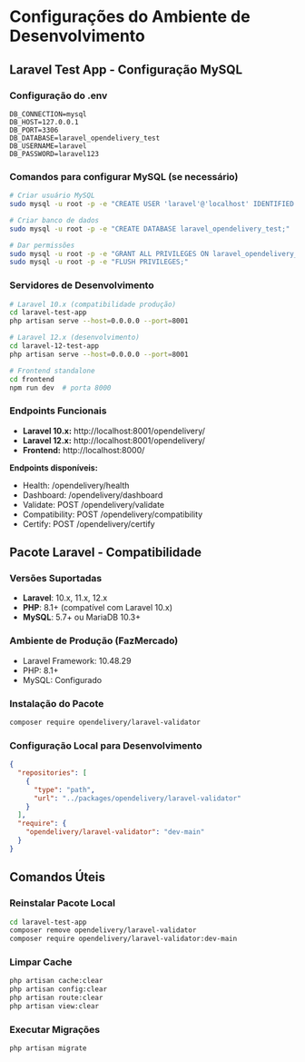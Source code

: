 # Configurações do Ambiente de Desenvolvimento

## Laravel Test App - Configuração MySQL

### Configuração do .env
```env
DB_CONNECTION=mysql
DB_HOST=127.0.0.1
DB_PORT=3306
DB_DATABASE=laravel_opendelivery_test
DB_USERNAME=laravel
DB_PASSWORD=laravel123
```

### Comandos para configurar MySQL (se necessário)
```bash
# Criar usuário MySQL
sudo mysql -u root -p -e "CREATE USER 'laravel'@'localhost' IDENTIFIED BY 'laravel123';"

# Criar banco de dados
sudo mysql -u root -p -e "CREATE DATABASE laravel_opendelivery_test;"

# Dar permissões
sudo mysql -u root -p -e "GRANT ALL PRIVILEGES ON laravel_opendelivery_test.* TO 'laravel'@'localhost';"
sudo mysql -u root -p -e "FLUSH PRIVILEGES;"
```

### Servidores de Desenvolvimento
```bash
# Laravel 10.x (compatibilidade produção)
cd laravel-test-app
php artisan serve --host=0.0.0.0 --port=8001

# Laravel 12.x (desenvolvimento)
cd laravel-12-test-app
php artisan serve --host=0.0.0.0 --port=8001

# Frontend standalone
cd frontend
npm run dev  # porta 8000
```

### Endpoints Funcionais
- **Laravel 10.x:** http://localhost:8001/opendelivery/
- **Laravel 12.x:** http://localhost:8001/opendelivery/
- **Frontend:** http://localhost:8000/

**Endpoints disponíveis:**
- Health: /opendelivery/health
- Dashboard: /opendelivery/dashboard
- Validate: POST /opendelivery/validate
- Compatibility: POST /opendelivery/compatibility
- Certify: POST /opendelivery/certify

## Pacote Laravel - Compatibilidade

### Versões Suportadas
- **Laravel**: 10.x, 11.x, 12.x
- **PHP**: 8.1+ (compatível com Laravel 10.x)
- **MySQL**: 5.7+ ou MariaDB 10.3+

### Ambiente de Produção (FazMercado)
- Laravel Framework: 10.48.29
- PHP: 8.1+
- MySQL: Configurado

### Instalação do Pacote
```bash
composer require opendelivery/laravel-validator
```

### Configuração Local para Desenvolvimento
```json
{
  "repositories": [
    {
      "type": "path",
      "url": "../packages/opendelivery/laravel-validator"
    }
  ],
  "require": {
    "opendelivery/laravel-validator": "dev-main"
  }
}
```

## Comandos Úteis

### Reinstalar Pacote Local
```bash
cd laravel-test-app
composer remove opendelivery/laravel-validator
composer require opendelivery/laravel-validator:dev-main
```

### Limpar Cache
```bash
php artisan cache:clear
php artisan config:clear
php artisan route:clear
php artisan view:clear
```

### Executar Migrações
```bash
php artisan migrate
```
